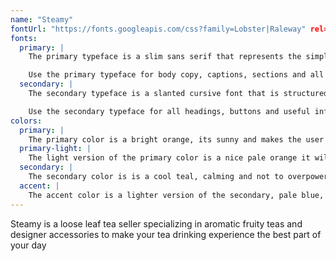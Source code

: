 ```yaml
---
name: "Steamy"
fontUrl: "https://fonts.googleapis.com/css?family=Lobster|Raleway" rel="stylesheet"
fonts:
  primary: |
    The primary typeface is a slim sans serif that represents the simplicity most tea drinkers love, its soft but still stands out.  

    Use the primary typeface for body copy, captions, sections and all default text
  secondary: |
    The secondary typeface is a slanted cursive font that is structured and fun at the same time, bringing the beauty of the experience to the colorful fonts.

    Use the secondary typeface for all headings, buttons and useful information
colors:
  primary: |
    The primary color is a bright orange, its sunny and makes the user feel happy, it will be used for the nav bar and buttons.
  primary-light: |
    The light version of the primary color is a nice pale orange it will be used as the rules inside the nav.
  secondary: |
    The secondary color is is a cool teal, calming and not to overpowering, it will be used for all titles, headings and buttons.
  accent: |
    The accent color is a lighter version of the secondary, pale blue, that will be used as the rules and shaded sections on the site
---
```

Steamy is a loose leaf tea seller specializing in aromatic fruity teas and designer accessories to make your tea drinking experience the best part of your day
